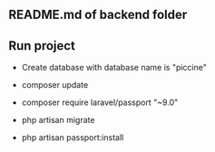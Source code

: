 
## README.md of backend folder

## Run project
- Create database with database name is "piccine"

- composer update
- composer require laravel/passport "~9.0"
- php artisan migrate
- php artisan passport:install


